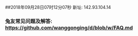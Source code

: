 ##2018年09月28日07时12分07秒 新址: 142.93.104.14
### 兔友常见问题及解答: https://github.com/wanggonging/d/blob/w/FAQ.md
